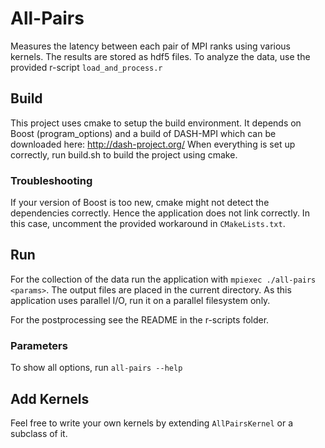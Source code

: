 # All-Pairs
Measures the latency between each pair of MPI ranks using various kernels.
The results are stored as hdf5 files.
To analyze the data, use the provided r-script `load_and_process.r`

## Build
This project uses cmake to setup the build environment. It depends on Boost (program_options) and a build of DASH-MPI which can be downloaded here: http://dash-project.org/
When everything is set up correctly, run build.sh to build the project using cmake.

### Troubleshooting
If your version of Boost is too new, cmake might not detect the dependencies correctly. Hence the application does not link correctly.
In this case, uncomment the provided workaround in `CMakeLists.txt`.

## Run
For the collection of the data run the application with `mpiexec ./all-pairs <params>`. The output files are placed in the current directory.
As this application uses parallel I/O, run it on a parallel filesystem only.

For the postprocessing see the README in the r-scripts folder.

### Parameters
To show all options, run `all-pairs --help`

## Add Kernels
Feel free to write your own kernels by extending `AllPairsKernel` or a subclass of it.
